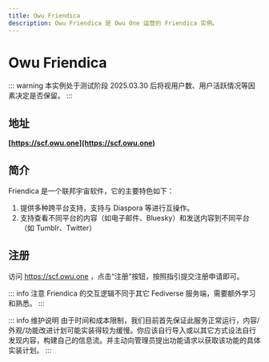 ```yaml
---
title: Owu Friendica
description: Owu Friendica 是 Owu One 运营的 Friendica 实例。
---
```


# Owu Friendica

::: warning 本实例处于测试阶段
2025.03.30 后将视用户数、用户活跃情况等因素决定是否保留。
:::

## 地址

**[https://scf.owu.one](https://scf.owu.one)**

## 简介

Friendica 是一个联邦宇宙软件，它的主要特色如下：

1. 提供多种跨平台支持，支持与 Diaspora 等进行互操作。
2. 支持查看不同平台的内容（如电子邮件、Bluesky）和发送内容到不同平台（如 Tumblr、Twitter）

## 注册

访问 https://scf.owu.one ，点击“注册”按钮，按照指引提交注册申请即可。

::: info 注意
Friendica 的交互逻辑不同于其它 Fediverse 服务端，需要额外学习和熟悉。
:::

::: info 维护说明
由于时间和成本限制，我们目前首先保证此服务正常运行，内容/外观/功能改进计划可能实装得较为缓慢。你应该自行导入或以其它方式设法自行发现内容，构建自己的信息流。并主动向管理员提出功能请求以获取该功能的具体实装计划。
:::